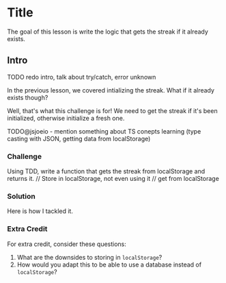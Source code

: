 # Title

The goal of this lesson is write the logic that gets the streak if it already exists.

## Intro

TODO redo intro, talk about try/catch, error unknown 

In the previous lesson, we covered intializing the streak. What if it already exists though?

Well, that's what this challenge is for! We need to get the streak if it's been initialized, otherwise initialize a fresh one.

TODO@jsjoeio - mention something about TS conepts learning (type casting with JSON, getting data from localStorage)

### Challenge

Using TDD, write a function that gets the streak from localStorage and returns it.
// Store in localStorage, not even using it
// get from localStorage

### Solution

Here is how I tackled it.

### Extra Credit

For extra credit, consider these questions:

1. What are the downsides to storing in `localStorage`?
2. How would you adapt this to be able to use a database instead of `localStorage`?
